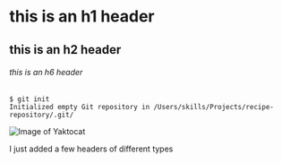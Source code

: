 # this is an h1 header
## this is an h2 header
###### this is an h6 header
```
$ git init
Initialized empty Git repository in /Users/skills/Projects/recipe-repository/.git/
```

![Image of Yaktocat](https://octodex.github.com/images/yaktocat.png)

































I just added a few headers of different types
